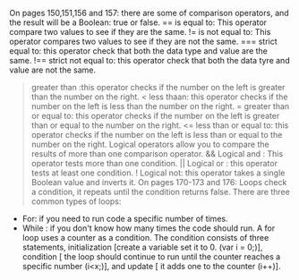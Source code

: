 On pages 150,151,156 and 157: there are some of comparison operators, and the result will be a Boolean: true or false.
== is equal to: This operator compare two values to see if they are the same.
!= is not equal to: This operator compares two values to see if they are not the same.
=== strict equal to: this operator check that both the data type and value are the same.
!== strict not equal to: this operator check that both the data tyre and value are not the same.
> greater than :this operator checks if the number on the left is greater than the number on the right.
< less thaan: this operator checks if the number on the left is less than the number on the right.
>= greater than or equal to: this operator checks if the number on the left is greater than or equal to the number on the right.
<= less than or equal to: this operator checks if the number on the left is less than or equal to the number on the right.
Logical operators allow you to compare the results of more than one comparison operator.
&& Logical and : This operator tests more than one condition.
|| Logical or : this operator tests at least one condition.
! Logical not: this operator takes a single Boolean value and inverts it.
On pages 170-173 and 176: Loops check a condition, it repeats until the condition returns false.
There are three common types of loops: 
* For: if you need to run code a specific number of times.
* While : if you don't know how many times the code should run.
A for loop uses a counter as a condition. The condition consists of three statements, initialization [create a variable set it to 0. (var i = 0;)], condition [ the loop should continue to run until the counter reaches a specific number (i<x;)], and update [ it adds one to the counter (i++)].